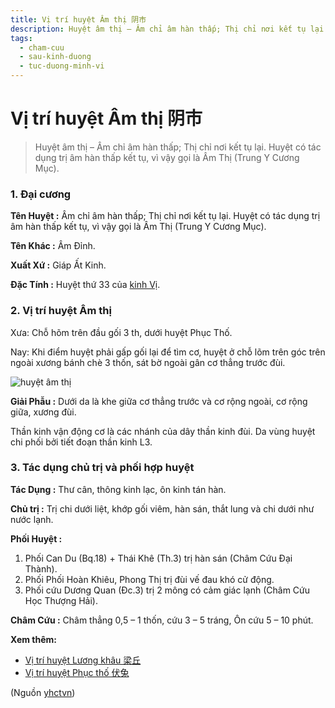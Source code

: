 ```yaml
---
title: Vị trí huyệt Âm thị 阴市
description: Huyệt âm thị – Âm chỉ âm hàn thấp; Thị chỉ nơi kết tụ lại. Huyệt có tác dụng  , vì vậy gọi là Âm Thị (Trung Y Cương Mục).
tags:
  - cham-cuu
  - sau-kinh-duong
  - tuc-duong-minh-vi
---
```


# Vị trí huyệt Âm thị 阴市 

> Huyệt âm thị – Âm chỉ âm hàn thấp; Thị chỉ nơi kết tụ lại. Huyệt có tác dụng trị âm hàn thấp kết tụ, vì vậy gọi là Âm Thị (Trung Y Cương Mục).

### **1. Đại cương**

**Tên Huyệt :** Âm chỉ âm hàn thấp; Thị chỉ nơi kết tụ lại. Huyệt có tác dụng trị âm hàn thấp kết tụ, vì vậy gọi là Âm Thị (Trung Y Cương Mục).

**Tên Khác :** Âm Đỉnh.

**Xuất Xứ :** Giáp Ất Kinh.

**Đặc Tính :** Huyệt thứ 33 của [kinh Vị](/yhctvn/kinh-tuc-duong-minh-vi/).

### **2. Vị trí huyệt Âm thị**

Xưa: Chỗ hõm trên đầu gối 3 th, dưới huyệt Phục Thố.

Nay: Khi điểm huyệt phải gấp gối lại để tìm cơ, huyệt ở chỗ lõm trên góc trên ngoài xương bánh chè 3 thốn, sát bờ ngoài gân cơ thẳng trước đùi.

![huyệt âm thị](/imgs/yhctvn/huyet-am-thi-300x169.jpg)

**Giải Phẫu :** Dưới da là khe giữa cơ thẳng trước và cơ rộng ngoài, cơ rộng giữa, xương đùi.

Thần kinh vận động cơ là các nhánh của dây thần kinh đùi. Da vùng huyệt chi phối bởi tiết đoạn thần kinh L3.

### **3. Tác dụng chủ trị và phối hợp huyệt**

**Tác Dụng :** Thư cân, thông kinh lạc, ôn kinh tán hàn.

**Chủ trị :** Trị chi dưới liệt, khớp gối viêm, hàn sán, thắt lung và chi dưới như nước lạnh.

**Phối Huyệt :**

1. Phối Can Du (Bq.18) + Thái Khê (Th.3) trị hàn sán (Châm Cứu Đại Thành).
2. Phối Phối Hoàn Khiêu, Phong Thị trị đùi vế đau khó cử động.
3. Phối cứu Dương Quan (Đc.3) trị 2 mông có cảm giác lạnh (Châm Cứu Học Thượng Hải).

**Châm Cứu :** Châm thẳng 0,5 – 1 thốn, cứu 3 – 5 tráng, Ôn cứu 5 – 10 phút.

**Xem thêm:**

* [Vị trí huyệt Lương khâu 梁丘](/yhctvn/vi-tri-huyet-luong-khau/)
* [Vị trí huyệt Phục thố 伏兔](/yhctvn/vi-tri-huyet-phuc-tho/)

(Nguồn <a href="https://yhctvn.com/vi-tri-huyet-am-thi/" target="_blank">yhctvn</a>)
